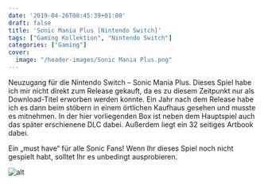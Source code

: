 ```yaml
---
date: '2019-04-26T08:45:39+01:00'
draft: false
title: 'Sonic Mania Plus [Nintendo Switch]'
tags: ["Gaming Kollektion", "Nintendo Switch"]
categories: ["Gaming"]
cover:
  image: "/header-images/Sonic Mania Plus.png"
---
```


Neuzugang für die Nintendo Switch – Sonic Mania Plus. Dieses Spiel habe ich mir nicht direkt zum Release gekauft, da es zu diesem Zeitpunkt nur als Download-Titel erworben werden konnte. Ein Jahr nach dem Release habe ich es dann beim stöbern in einem örtlichen Kaufhaus gesehen und musste es mitnehmen. In der hier vorliegenden Box ist neben dem Hauptspiel auch das später erschienene DLC dabei. Außerdem liegt ein 32 seitiges Artbook dabei.

Ein „must have“ für alle Sonic Fans! Wenn Ihr dieses Spiel noch nicht gespielt habt, solltet Ihr es unbedingt ausprobieren.

![alt](/images/sonic-mania-plus-nintendo-switch.jpg)